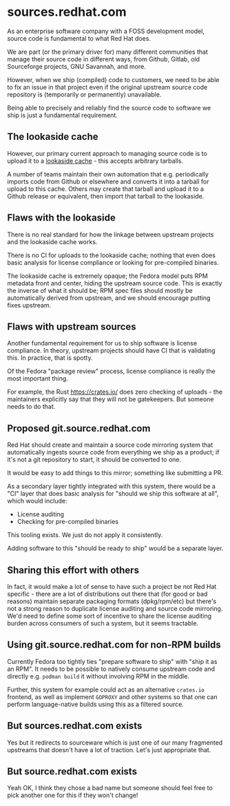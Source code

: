 # sources.redhat.com

As an enterprise software company with a FOSS development model,
source code is fundamental to what Red Hat does.

We are part (or the primary driver for) many different communities
that manage their source code in different ways, from Github, Gitlab,
old Sourceforge projects, GNU Savannah, and more.

However, when we ship (compiled) code to customers, we need to be
able to fix an issue in that project even if the original upstream
source code repository is (temporarily or permanently) unavailable.

Being able to precisely and reliably find the source code to software
we ship is just a fundamental requirement.

## The lookaside cache

However, our primary current approach to managing source code is
to upload it to a [lookaside cache](https://fedoraproject.org/wiki/Package_Source_Control#Lookaside_Cache) - this accepts arbitrary tarballs.

A number of teams maintain their own automation that e.g. periodically
imports code from Github or elsewhere and converts it into a tarball
for upload to this cache.  Others may create that tarball and upload
it to a Github release or equivalent, then import that tarball
to the lookaside.

## Flaws with the lookaside

There is no real standard for how the linkage between
upstream projects and the lookaside cache works.

There is no CI for uploads to the lookaside cache; nothing
that even does basic analysis for license compliance or
looking for pre-compiled binaries.

The lookaside cache is extremely opaque; the Fedora model
puts RPM metadata front and center, hiding the upstream
source code.  This is exactly the inverse of what it should be;
RPM spec files should mostly be automatically derived from
upstream, and we should encourage putting fixes upstream.

## Flaws with upstream sources

Another fundamental requirement for us to ship software
is license compliance.  In theory, upstream projects should
have CI that is validating this.  In practice, that is
spotty.

Of the Fedora "package review" process, license compliance
is really the most important thing.

For example, the Rust https://crates.io/ does zero checking
of uploads - the maintainers explicitly say that they 
will not be gatekeepers.  But someone needs to do that.

## Proposed git.source.redhat.com

Red Hat should create and maintain a source code mirroring
system that automatically ingests source code from everything
we ship as a product; if it's not a git repository to start,
it should be converted to one.

It would be easy to add things to this mirror; something like
submitting a PR.

As a secondary layer tightly integrated with this system, there
would be a "CI" layer that does basic analysis for
"should we ship this software at all", which would include:

 - License auditing
 - Checking for pre-compiled binaries

This tooling exists.  We just do not apply it consistently.

Adding software to this "should be ready to ship" would
be a separate layer.

## Sharing this effort with others

In fact, it would make a lot of sense to have such a
project be not Red Hat specific - there are a lot of
distributions out there that (for good or bad reasons)
maintain separate packaging formats (dpkg/rpm/etc)
but there's not a strong reason to duplicate license
auditing and source code mirroring.  We'd need to define
some sort of incentive to share the license auditing
burden across consumers of such a system, but it
seems tractable.

## Using git.source.redhat.com for non-RPM builds

Currently Fedora too tightly ties "prepare software to ship"
with "ship it as an RPM".  It needs to be possible
to natively consume upstream code and directly e.g. `podman build`
it without involving RPM in the middle.

Further, this system for example could act as an alternative
`crates.io` frontend, as well as implement `GOPROXY` and other
systems so that one can perform language-native builds
using this as a filtered source.


## But sources.redhat.com exists

Yes but it redirects to sourceware which is just one of
our many fragmented upstreams that doesn't have a lot
of traction.  Let's just appropriate that.

## But source.redhat.com exists

Yeah OK, I think they chose a bad name but someone
should feel free to pick another one for this
if they won't change!
